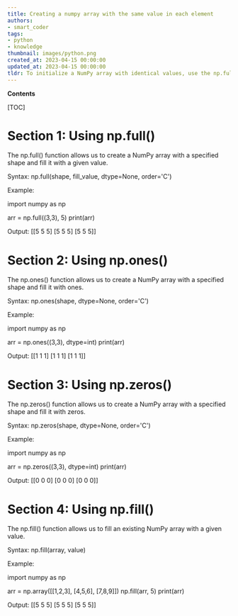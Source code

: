 ```yaml
---
title: Creating a numpy array with the same value in each element
authors:
- smart_coder
tags:
- python
- knowledge
thumbnail: images/python.png
created_at: 2023-04-15 00:00:00
updated_at: 2023-04-15 00:00:00
tldr: To initialize a NumPy array with identical values, use the np.full() function.
---
```


**Contents**

[TOC]

# Section 1: Using np.full()

The np.full() function allows us to create a NumPy array with a specified shape and fill it with a given value.

Syntax:
np.full(shape, fill_value, dtype=None, order='C')

Example:

import numpy as np

arr = np.full((3,3), 5)
print(arr)

Output:
[[5 5 5]
 [5 5 5]
 [5 5 5]]

# Section 2: Using np.ones()

The np.ones() function allows us to create a NumPy array with a specified shape and fill it with ones.

Syntax:
np.ones(shape, dtype=None, order='C')

Example:

import numpy as np

arr = np.ones((3,3), dtype=int)
print(arr)

Output:
[[1 1 1]
 [1 1 1]
 [1 1 1]]

# Section 3: Using np.zeros()

The np.zeros() function allows us to create a NumPy array with a specified shape and fill it with zeros.

Syntax:
np.zeros(shape, dtype=None, order='C')

Example:

import numpy as np

arr = np.zeros((3,3), dtype=int)
print(arr)

Output:
[[0 0 0]
 [0 0 0]
 [0 0 0]]

# Section 4: Using np.fill()

The np.fill() function allows us to fill an existing NumPy array with a given value.

Syntax:
np.fill(array, value)

Example:

import numpy as np

arr = np.array([[1,2,3], [4,5,6], [7,8,9]])
np.fill(arr, 5)
print(arr)

Output:
[[5 5 5]
 [5 5 5]
 [5 5 5]]

